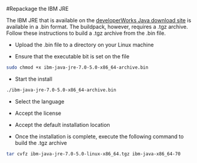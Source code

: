 #Repackage the IBM JRE

The IBM JRE that is available on the [developerWorks Java download site][] is available in a
.bin format. The buildpack, however, requires a .tgz archive. Follow these instructions to build a
.tgz archive from the .bin file.

* Upload the .bin file to a directory on your Linux machine

* Ensure that the executable bit is set on the file

```bash
sudo chmod +x ibm-java-jre-7.0-5.0-x86_64-archive.bin
```

* Start the install

```bash
./ibm-java-jre-7.0-5.0-x86_64-archive.bin
```

* Select the language

* Accept the license

* Accept the default installation location

* Once the installation is complete, execute the following command to build the .tgz archive

```bash
tar cvfz ibm-java-jre-7.0-5.0-linux-x86_64.tgz ibm-java-x86_64-70
```

[developerWorks Java download site]: https://www.ibm.com/developerworks/java/jdk/